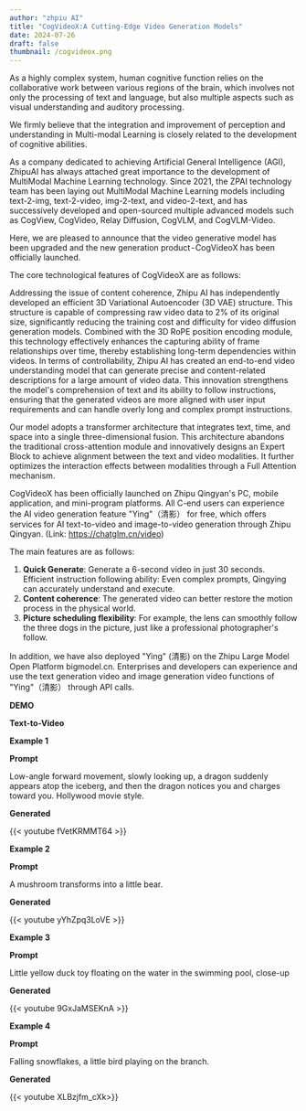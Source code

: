 ```yaml
---
author: "zhpiu AI"
title: "CogVideoX:A Cutting-Edge Video Generation Models"
date: 2024-07-26
draft: false
thumbnail: /cogvideox.png
---
```


As a highly complex system, human cognitive function relies on the collaborative work between various regions of the brain, which involves not only the processing of text and language, but also multiple aspects such as visual understanding and auditory processing.

We firmly believe that the integration and improvement of perception and understanding in Multi-modal Learning is closely related to the development of cognitive abilities.

As a company dedicated to achieving Artificial General Intelligence (AGI), ZhipuAI has always attached great importance to the development of MultiModal Machine Learning technology. Since 2021, the ZPAI technology team has been laying out MultiModal Machine Learning models including text-2-img, text-2-video, img-2-text, and video-2-text, and has successively developed and open-sourced multiple advanced models 
such as CogView, CogVideo, Relay Diffusion, CogVLM, and CogVLM-Video.

Here, we are pleased to announce that the video generative model has been upgraded and the new generation product - CogVideoX has been officially launched.

The core technological features of CogVideoX are as follows:

Addressing the issue of content coherence, Zhipu AI has independently developed an efficient 3D Variational Autoencoder (3D VAE) structure. This structure is capable of compressing raw video data to 2% of its original size, significantly reducing the training cost and difficulty for video diffusion generation models. Combined with the 3D RoPE position encoding module, this technology effectively enhances the capturing ability of frame relationships over time, thereby establishing long-term dependencies within videos.
In terms of controllability, Zhipu AI has created an end-to-end video understanding model that can generate precise and content-related descriptions for a large amount of video data. This innovation strengthens the model's comprehension of text and its ability to follow instructions, ensuring that the generated videos are more aligned with user input requirements and can handle overly long and complex prompt instructions.

Our model adopts a transformer architecture that integrates text, time, and space into a single three-dimensional fusion. This architecture abandons the traditional cross-attention module and innovatively designs an Expert Block to achieve alignment between the text and video modalities. It further optimizes the interaction effects between modalities through a Full Attention mechanism.

CogVideoX has been officially launched on Zhipu Qingyan's PC, mobile application, and mini-program platforms. All C-end users can experience the AI video generation feature "Ying"（清影） for free, which offers services for AI text-to-video and image-to-video generation through Zhipu Qingyan. (Link: https://chatglm.cn/video)

The main features are as follows:

1. **Quick Generate**: Generate a 6-second video in just 30 seconds. Efficient instruction following ability: Even complex prompts, Qingying can accurately understand and execute.
2. **Content coherence**: The generated video can better restore the motion process in the physical world.
3. **Picture scheduling flexibility**: For example, the lens can smoothly follow the three dogs in the picture, just like a professional photographer's follow.

In addition, we have also deployed "Ying" (清影) on the Zhipu Large Model Open Platform bigmodel.cn. Enterprises and developers can experience and use the text generation video and image generation video functions of "Ying"（清影） through API calls.

**DEMO**

**Text-to-Video**

**Example 1**

**Prompt**

Low-angle forward movement, slowly looking up, a dragon suddenly appears atop the iceberg, and then the dragon notices you and charges toward you. Hollywood movie style.

**Generated**

{{< youtube fVetKRMMT64 >}}


**Example 2**

**Prompt**

A mushroom transforms into a little bear.

**Generated**

{{< youtube yYhZpq3LoVE >}}

**Example 3**

**Prompt**

Little yellow duck toy floating on the water in the swimming pool, close-up

**Generated**

{{< youtube 9GxJaMSEKnA >}}


**Example 4**

**Prompt**

Falling snowflakes, a little bird playing on the branch.

**Generated**

{{< youtube XLBzjfm_cXk>}}

